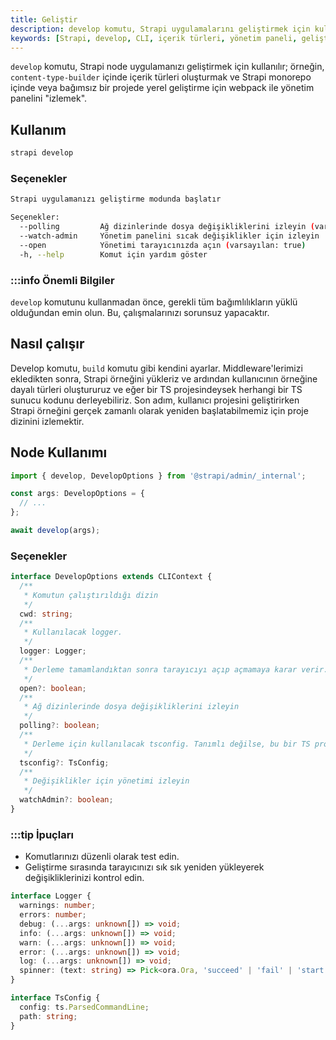 ```yaml
---
title: Geliştir
description: develop komutu, Strapi uygulamalarını geliştirmek için kullanılır. Bu kılavuz, bu komutun kullanımını, seçeneklerini ve nasıl çalıştığını açıklar.
keywords: [Strapi, develop, CLI, içerik türleri, yönetim paneli, geliştirme]
---
```


`develop` komutu, Strapi node uygulamanızı geliştirmek için kullanılır; örneğin, `content-type-builder` içinde içerik türleri oluşturmak ve Strapi monorepo içinde veya bağımsız bir projede yerel geliştirme için webpack ile yönetim panelini "izlemek".

## Kullanım

```bash
strapi develop
```

### Seçenekler

```bash
Strapi uygulamanızı geliştirme modunda başlatır

Seçenekler:
  --polling         Ağ dizinlerinde dosya değişikliklerini izleyin (varsayılan: false)
  --watch-admin     Yönetim panelini sıcak değişiklikler için izleyin
  --open            Yönetimi tarayıcınızda açın (varsayılan: true)
  -h, --help        Komut için yardım göster
```

### :::info Önemli Bilgiler
`develop` komutunu kullanmadan önce, gerekli tüm bağımlılıkların yüklü olduğundan emin olun. Bu, çalışmalarınızı sorunsuz yapacaktır.

## Nasıl çalışır

Develop komutu, `build` komutu gibi kendini ayarlar. Middleware'lerimizi ekledikten sonra, Strapi örneğini yükleriz ve ardından kullanıcının örneğine dayalı türleri oluştururuz ve eğer bir TS projesindeysek herhangi bir TS sunucu kodunu derleyebiliriz. Son adım, kullanıcı projesini geliştirirken Strapi örneğini gerçek zamanlı olarak yeniden başlatabilmemiz için proje dizinini izlemektir.

## Node Kullanımı

```ts
import { develop, DevelopOptions } from '@strapi/admin/_internal';

const args: DevelopOptions = {
  // ...
};

await develop(args);
```

### Seçenekler

```ts
interface DevelopOptions extends CLIContext {
  /**
   * Komutun çalıştırıldığı dizin
   */
  cwd: string;
  /**
   * Kullanılacak logger.
   */
  logger: Logger;
  /**
   * Derleme tamamlandıktan sonra tarayıcıyı açıp açmamaya karar verir.
   */
  open?: boolean;
  /**
   * Ağ dizinlerinde dosya değişikliklerini izleyin
   */
  polling?: boolean;
  /**
   * Derleme için kullanılacak tsconfig. Tanımlı değilse, bu bir TS projesi değildir.
   */
  tsconfig?: TsConfig;
  /**
   * Değişiklikler için yönetimi izleyin
   */
  watchAdmin?: boolean;
}
```

### :::tip İpuçları
- Komutlarınızı düzenli olarak test edin.
- Geliştirme sırasında tarayıcınızı sık sık yeniden yükleyerek değişikliklerinizi kontrol edin.

```ts
interface Logger {
  warnings: number;
  errors: number;
  debug: (...args: unknown[]) => void;
  info: (...args: unknown[]) => void;
  warn: (...args: unknown[]) => void;
  error: (...args: unknown[]) => void;
  log: (...args: unknown[]) => void;
  spinner: (text: string) => Pick<ora.Ora, 'succeed' | 'fail' | 'start' | 'text'>;
}

interface TsConfig {
  config: ts.ParsedCommandLine;
  path: string;
}
```